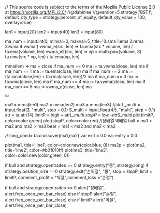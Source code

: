 // This source code is subject to the terms of the Mozilla Public License 2.0 at https://mozilla.org/MPL/2.0/
//@dabinlee
//@version=5
strategy('BST1', default_qty_type =  strategy.percent_of_equity, default_qty_value = 100, overlay=true)

len1 = input(20)
len2 = input(40)
len3 = input(80)

ma_num = input.int(0, minval=0, maxval=5, title='0:sma 1:ema 2:rema 3:wma 4:vwma')
vwma_e(src, len) =>
    ta.ema(src * volume, len) / ta.ema(volume, len)
vwma_e2(src, len) =>
    vp = math.pow(volume, 3)
    ta.ema(src * vp, len) / ta.ema(vp, len)

mma(len) =>
    ma = close
    if ma_num == 0
        ma := ta.vwma(close, len)
        ma
    if ma_num == 1
        ma := ta.ema(close, len)
        ma
    if ma_num == 2
        ma := (ta.sma(close,len) + ta.rma(close, len))/2
        ma
    if ma_num == 3
        ma := ta.wma(close, len)
        ma
    if ma_num == 4
        ma := ta.vwma(close, len)
        ma
    if ma_num == 5
        ma := vwma_e(close, len)
        ma

    ma

ma1 = mma(len1)
ma2 = mma(len2)
ma3 = mma(len3)
//atr
L_multi = input.float(3, "multi", step = 0.1)
S_multi = input.float(4.5, "multi", step = 0.1)
atr = ta.atr(14)
limitP = high + atr*L_multi
stopP = low -atr*S_multi
plot(limitP, color=color.green)
plot(stopP, color=color.red)
//정배열 역배열
bull = ma1 > ma2 and ma2 > ma3
bear = ma1 < ma2 and ma2 < ma3

// long_cond= ta.crossover(ma1,ma2)
var exit = 0.0
var entry = 0.0

plot(ma1, title='line1', color=color.new(color.blue, 0))
ma2p = plot(ma2, title='line2', color=#b01010ff)
plot(ma3, title='line3', color=color.new(color.green, 0))

if bull and strategy.opentrades == 0
    strategy.entry("롱", strategy.long)
    if strategy.position_size ==0
        strategy.exit("손익절", "롱", stop = stopP, limit = limitP, comment_profit = "익절",comment_loss ="손절")

if bull and strategy.opentrades == 0
    alert("정배열", alert.freq_once_per_bar_close)
else if stopP
    alert("손절", alert.freq_once_per_bar_close)
else if limitP
    alert("익절", alert.freq_once_per_bar_close)
